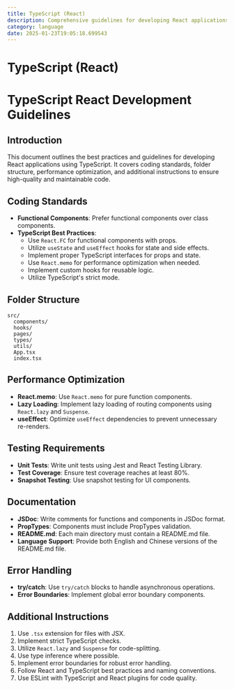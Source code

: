 ```yaml
---
title: TypeScript (React)
description: Comprehensive guidelines for developing React applications using TypeScript, focusing on best practices, performance optimization, and maintainability.
category: language
date: 2025-01-23T19:05:18.699543
---
```


# TypeScript (React)

# TypeScript React Development Guidelines

## Introduction
This document outlines the best practices and guidelines for developing React applications using TypeScript. It covers coding standards, folder structure, performance optimization, and additional instructions to ensure high-quality and maintainable code.

## Coding Standards
- **Functional Components**: Prefer functional components over class components.
- **TypeScript Best Practices**:
  - Use `React.FC` for functional components with props.
  - Utilize `useState` and `useEffect` hooks for state and side effects.
  - Implement proper TypeScript interfaces for props and state.
  - Use `React.memo` for performance optimization when needed.
  - Implement custom hooks for reusable logic.
  - Utilize TypeScript's strict mode.

## Folder Structure
```
src/
  components/
  hooks/
  pages/
  types/
  utils/
  App.tsx
  index.tsx
```

## Performance Optimization
- **React.memo**: Use `React.memo` for pure function components.
- **Lazy Loading**: Implement lazy loading of routing components using `React.lazy` and `Suspense`.
- **useEffect**: Optimize `useEffect` dependencies to prevent unnecessary re-renders.

## Testing Requirements
- **Unit Tests**: Write unit tests using Jest and React Testing Library.
- **Test Coverage**: Ensure test coverage reaches at least 80%.
- **Snapshot Testing**: Use snapshot testing for UI components.

## Documentation
- **JSDoc**: Write comments for functions and components in JSDoc format.
- **PropTypes**: Components must include PropTypes validation.
- **README.md**: Each main directory must contain a README.md file.
- **Language Support**: Provide both English and Chinese versions of the README.md file.

## Error Handling
- **try/catch**: Use `try/catch` blocks to handle asynchronous operations.
- **Error Boundaries**: Implement global error boundary components.

## Additional Instructions
1. Use `.tsx` extension for files with JSX.
2. Implement strict TypeScript checks.
3. Utilize `React.lazy` and `Suspense` for code-splitting.
4. Use type inference where possible.
5. Implement error boundaries for robust error handling.
6. Follow React and TypeScript best practices and naming conventions.
7. Use ESLint with TypeScript and React plugins for code quality.

